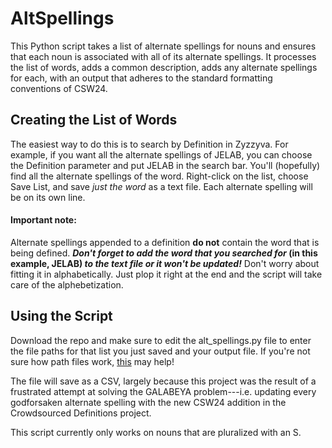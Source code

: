 # AltSpellings
This Python script takes a list of alternate spellings for nouns and ensures that each noun is associated with all of its alternate spellings. It processes the list of words, adds a common description, adds any alternate spellings for each, with an output that adheres to the standard formatting conventions of CSW24.

## Creating the List of Words
<p>The easiest way to do this is to search by Definition in Zyzzyva. For example, if you want all the alternate spellings of JELAB, you can choose the Definition parameter and put JELAB in the search bar. You'll (hopefully) find all the alternate spellings of the word. Right-click on the list, choose Save List, and save <i>just the word</i> as a text file. Each alternate spelling will be on its own line.</p>
<p><h4>Important note:</h4> Alternate spellings appended to a definition <b>do not</b> contain the word that is being defined. <b><i>Don't forget to add the word that you searched for</i> (in this example, JELAB) <i>to the text file or it won't be updated!</i></b> Don't worry about fitting it in alphabetically. Just plop it right at the end and the script will take care of the alphebetization. </p>

## Using the Script
Download the repo and make sure to edit the alt_spellings.py file to enter the file paths for that list you just saved and your output file. If you're not sure how path files work, <a href="https://github.com/ithaka/constellate-notebooks/blob/master/Python-intermediate/python-intermediate-3.ipynb">this</a> may help!

The file will save as a CSV, largely because this project was the result of a frustrated attempt at solving the GALABEYA problem---i.e. updating every godforsaken alternate spelling with the new CSW24 addition in the Crowdsourced Definitions project.

This script currently only works on nouns that are pluralized with an S.
